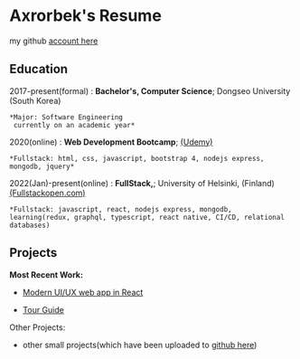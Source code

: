 # Axrorbek's Resume
my github [account here](github.com/akhrrbk)

Education
---------

2017-present(formal)
:   **Bachelor's, Computer Science**; Dongseo University (South Korea)

    *Major: Software Engineering
     currently on an academic year*

2020(online)
:   **Web Development Bootcamp**; [(Udemy)](https://www.udemy.com/course/the-web-developer-bootcamp/)

    *Fullstack: html, css, javascript, bootstrap 4, nodejs express, mongodb, jquery*

2022(Jan)-present(online)
:   **FullStack,**; University of Helsinki, (Finland) [(Fullstackopen.com)](https://fullstackopen.com/en/#course-contents)

    *Fullstack: javascript, react, nodejs express, mongodb, 
    learning(redux, graphql, typescript, react native, CI/CD, relational databases)

Projects
----------

**Most Recent Work:**

* [Modern UI/UX web app in React](https://github.com/akhrrbk/modern-ui-ux-2-of-30)

* [Tour Guide](https://github.com/akhrrbk/mern-single-page-app-one)

Other Projects:

* other small projects(which have been uploaded to [github here](https://github.com/akhrrbk?tab=repositories))
